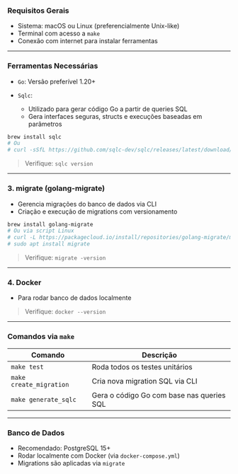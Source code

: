 ### Requisitos Gerais

- Sistema: macOS ou Linux (preferencialmente Unix-like)
- Terminal com acesso a `make`
- Conexão com internet para instalar ferramentas

---

### Ferramentas Necessárias

- `Go`: Versão preferível 1.20+

- `Sqlc`:
  - Utilizado para gerar código Go a partir de queries SQL
  - Gera interfaces seguras, structs e execuções baseadas em parâmetros

```bash
brew install sqlc
# Ou
# curl -sSfL https://github.com/sqlc-dev/sqlc/releases/latest/download/sqlc_$(uname -s)_amd64.tar.gz | tar -xz -C /usr/local/bin
```

> Verifique: `sqlc version`

---

### 3. **migrate (golang-migrate)**

- Gerencia migrações do banco de dados via CLI
- Criação e execução de migrations com versionamento

```bash
brew install golang-migrate
# Ou via script Linux
# curl -L https://packagecloud.io/install/repositories/golang-migrate/migrate/script.deb.sh | sudo bash
# sudo apt install migrate
```

> Verifique: `migrate -version`

---

### 4. **Docker**

- Para rodar banco de dados localmente

> Verifique: `docker --version`

---

### Comandos via `make`

| Comando                 | Descrição                                 |
| ----------------------- | ----------------------------------------- |
| `make test`             | Roda todos os testes unitários            |
| `make create_migration` | Cria nova migration SQL via CLI           |
| `make generate_sqlc`    | Gera o código Go com base nas queries SQL |

---

### Banco de Dados

- Recomendado: PostgreSQL 15+
- Rodar localmente com Docker (via `docker-compose.yml`)
- Migrations são aplicadas via `migrate`

